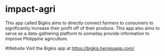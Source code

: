 # impact-agri
This app called Bigkis aims to directly connect farmers to consumers to significantly increase their profit off of their produce. This app also aims to serve as a data-gathering platform to someday provide information to improve Philippine agriculture. 

#Website
Visit the Bigkis app at https://bigkis.herokuapp.com/
